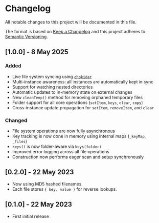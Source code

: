 # Changelog

All notable changes to this project will be documented in this file.

The format is based on [Keep a Changelog](http://keepachangelog.com/en/1.0.0/)
and this project adheres to [Semantic Versioning](http://semver.org/spec/v2.0.0.html).

## [1.0.0] - 8 May 2025

### Added

- Live file system syncing using [`chokidar`](https://github.com/paulmillr/chokidar)
- Multi-instance awareness: all instances are automatically kept in sync
- Support for watching nested directories
- Automatic updates to in-memory state on external changes
- New `cleanTemp()` method for removing orphaned temporary files
- Folder support for all core operations (`setItem`, `keys`, `clear`, `copy`)
- Cross-instance update propagation for `setItem`, `removeItem`, and `clear`

### Changed

- File system operations are now fully asynchronous
- Key tracking is now done in memory using internal maps (`_keyMap`, `_files`)
- `keys()` is now folder-aware via `keys(folder)`
- Improved error logging across all file operations
- Construction now performs eager scan and setup synchronously

## [0.2.0] - 22 May 2023

- Now using MD5 hashed filenames.
- Each file stores `{ key, value }` for reverse lookups.

## [0.1.0] - 22 May 2023

- First initial release
